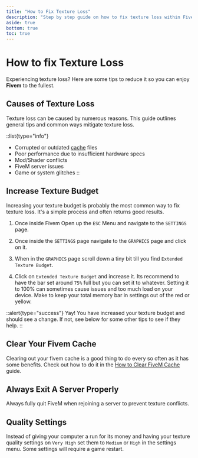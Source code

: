 ```yaml
---
title: "How to Fix Texture Loss"
description: "Step by step guide on how to fix texture loss within FiveM and some of the common causes."
aside: true
bottom: true
toc: true
---
```


# How to fix Texture Loss

Experiencing texture loss? Here are some tips to reduce it so you can enjoy **Fivem** to the fullest.

## Causes of Texture Loss

Texture loss can be caused by numerous reasons. This guide outlines general tips and common ways mitigate texture loss.

::list{type="info"}
- Corrupted or outdated [cache](/server-docs/troubleshooting/how-to-clear-fivem-cache) files
- Poor performance due to insufficient hardware specs
- Mod/Shader conflicts 
- FiveM server issues
- Game or system glitches
::

## Increase Texture Budget
Increasing your texture budget is probably the most common way to fix texture loss. It's a simple process and often returns good results.

1. Once inside Fivem Open up the `ESC` Menu and navigate to the `SETTINGS` page.

2. Once inside the `SETTINGS` page navigate to the `GRAPHICS` page and click on it.

3. When in the `GRAPHICS` page scroll down a tiny bit till you find `Extended Texture Budget`.

4. Click on `Extended Texture Budget` and increase it. Its recommend to have the bar set around `75%` full but you can set it to whatever. Setting it to 100% can sometimes cause issues and too much load on your device. Make to keep your total memory bar in settings out of the red or yellow.

::alert{type="success"}
Yay! You have increased your texture budget and should see a change. If not, see below for some other tips to see if they help.
::

## Clear Your Fivem Cache
Clearing out your fivem cache is a good thing to do every so often as it has some benefits. Check out how to do it in the [How to Clear FiveM Cache](/server-docs/troubleshooting/how-to-clear-fivem-cache) guide.

## Always Exit A Server Properly
Always fully quit FiveM when rejoining a server to prevent texture conflicts.

## Quality Settings
Instead of giving your computer a run for its money and having your texture quality settings on `Very High` set them to `Medium` or `High` in the settings menu. Some settings will require a game restart.
